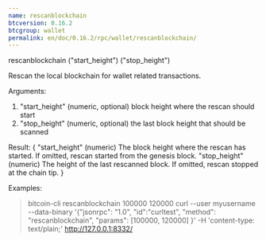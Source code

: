 ```yaml
---
name: rescanblockchain
btcversion: 0.16.2
btcgroup: wallet
permalink: en/doc/0.16.2/rpc/wallet/rescanblockchain/
---
```


rescanblockchain ("start_height") ("stop_height")

Rescan the local blockchain for wallet related transactions.

Arguments:
1. "start_height"    (numeric, optional) block height where the rescan should start
2. "stop_height"     (numeric, optional) the last block height that should be scanned

Result:
{
  "start_height"     (numeric) The block height where the rescan has started. If omitted, rescan started from the genesis block.
  "stop_height"      (numeric) The height of the last rescanned block. If omitted, rescan stopped at the chain tip.
}

Examples:
> bitcoin-cli rescanblockchain 100000 120000
> curl --user myusername --data-binary '{"jsonrpc": "1.0", "id":"curltest", "method": "rescanblockchain", "params": [100000, 120000] }' -H 'content-type: text/plain;' http://127.0.0.1:8332/


